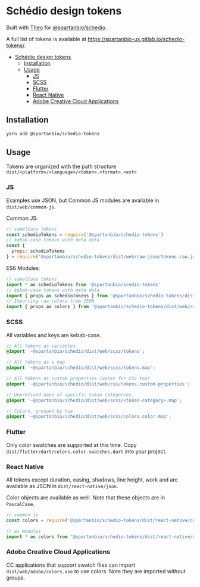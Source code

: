 # Schédio design tokens

Built with [Theo](https://github.com/salesforce-ux/theo) for [@spartanbio/schedio](https://gitlab.com/spartanbio-ux/schedio).

A full list of tokens is available at https://spartanbio-ux.gitlab.io/schedio-tokens/.

- [Schédio design tokens](#sch%c3%a9dio-design-tokens)
  - [Installation](#installation)
  - [Usage](#usage)
    - [JS](#js)
    - [SCSS](#scss)
    - [Flutter](#flutter)
    - [React Native](#react-native)
    - [Adobe Creative Cloud Applications](#adobe-creative-cloud-applications)

## Installation

```bash
yarn add @spartanbio/schedio-tokens
```

## Usage

Tokens are organized with the path structure `dist/<platform>/<language>/<token>.<format>.<ext>`

### JS

Examples use JSON, but Common JS modules are available in `dist/web/common-js`.

Common JS:

```js
// camelCase tokens
const schedioTokens = require('@spartanbio/schedio-tokens')
// kebab-case tokens with meta data
const {
  props: schedioTokens
} = require('@spartanbio/schedio-tokens/dist/web/raw-json/tokens.raw.json')
```

ES6 Modules:

```js
// camelCase tokens
import * as schedioTokens from '@spartanbio/scedio-tokens'
// kebab-case tokens with meta data
import { props as schedioTokens } from '@spartanbio/schedio-tokens/dist/web/raw-json/tokens.raw.json'
// Importing raw colors from JSON
import { props as colors } from '@spartanbio/schedio-tokens/dist/web/raw-json/colors.raw.json'
```

### SCSS

All variables and keys are kebab-case.

```scss
// All tokens as variables
@import '~@spartanbio/schedio/dist/web/scss/tokens';

// All tokens as a map
@import '~@spartanbio/schedio/dist/web/scss/tokens.map';

// All tokens as custom properties (works for CSS too)
@import '~@spartanbio/schedio/dist/web/css/tokens.custom-properties';

// Unprefixed maps of specific token categories
@import '~@spartanbio/schedio/dist/web/scss/<token-category>.map';

// Colors, grouped by hue
@import '~@spartanbio/schedio/dist/web/scss/colors.color-map';
```

### Flutter

Only color swatches are supported at this time. Copy `dist/flutter/dart/colors.color-swatches.dart` into your project.

### React Native

All tokens except duration, easing, shadows, line height, work and are available as JSON in `dist/react-native/json`.

Color objects are available as well. Note that these objects are in `PascalCase`.

```js
// common js
const colors = require('@spartanbio/schedio-tokens/dist/react-native/common-js/colors.colors-map.common')

// es modules
import * as colors from '@spartanbio/schedio-tokens/dist/react-native/module-js/colors.colors-map.module')
```

### Adobe Creative Cloud Applications

CC applications that support swatch files can import `dist/web/adobe/colors.ase` to use colors. Note they are imported without groups.

